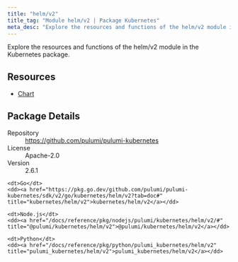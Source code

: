 ```yaml
---
title: "helm/v2"
title_tag: "Module helm/v2 | Package Kubernetes"
meta_desc: "Explore the resources and functions of the helm/v2 module in the Kubernetes package."
---
```


<!-- WARNING: this file was generated by Pulumi Docs Generator. -->
<!-- Do not edit by hand unless you're certain you know what you are doing! -->

Explore the resources and functions of the helm/v2 module in the Kubernetes package.

<h2 id="resources">Resources</h2>
<ul class="api">
    <li><a href="chart" title="Chart"><span class="symbol resource"></span>Chart</a></li>
</ul>

<h2 id="package-details">Package Details</h2>
<dl class="package-details">
	<dt>Repository</dt>
	<dd><a href="https://github.com/pulumi/pulumi-kubernetes">https://github.com/pulumi/pulumi-kubernetes</a></dd>
	<dt>License</dt>
	<dd>Apache-2.0</dd>
	<dt>Version</dt>
	<dd>2.6.1</dd>
</dl>



<dl class="tabular">

    <dt>Go</dt>
    <dd><a href="https://pkg.go.dev/github.com/pulumi/pulumi-kubernetes/sdk/v2/go/kubernetes/helm/v2?tab=doc#" title="kubernetes/helm/v2">kubernetes/helm/v2</a></dd>

    <dt>Node.js</dt>
    <dd><a href="/docs/reference/pkg/nodejs/pulumi/kubernetes/helm/v2/#" title="@pulumi/kubernetes/helm/v2">@pulumi/kubernetes/helm/v2</a></dd>

    <dt>Python</dt>
    <dd><a href="/docs/reference/pkg/python/pulumi_kubernetes/helm/v2" title="pulumi_kubernetes/helm/v2">pulumi_kubernetes/helm/v2</a></dd>

</dl>

